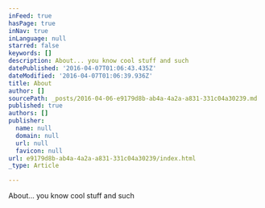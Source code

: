 ```yaml
---
inFeed: true
hasPage: true
inNav: true
inLanguage: null
starred: false
keywords: []
description: About... you know cool stuff and such
datePublished: '2016-04-07T01:06:43.435Z'
dateModified: '2016-04-07T01:06:39.936Z'
title: About
author: []
sourcePath: _posts/2016-04-06-e9179d8b-ab4a-4a2a-a831-331c04a30239.md
published: true
authors: []
publisher:
  name: null
  domain: null
  url: null
  favicon: null
url: e9179d8b-ab4a-4a2a-a831-331c04a30239/index.html
_type: Article

---
```

About... you know cool stuff and such